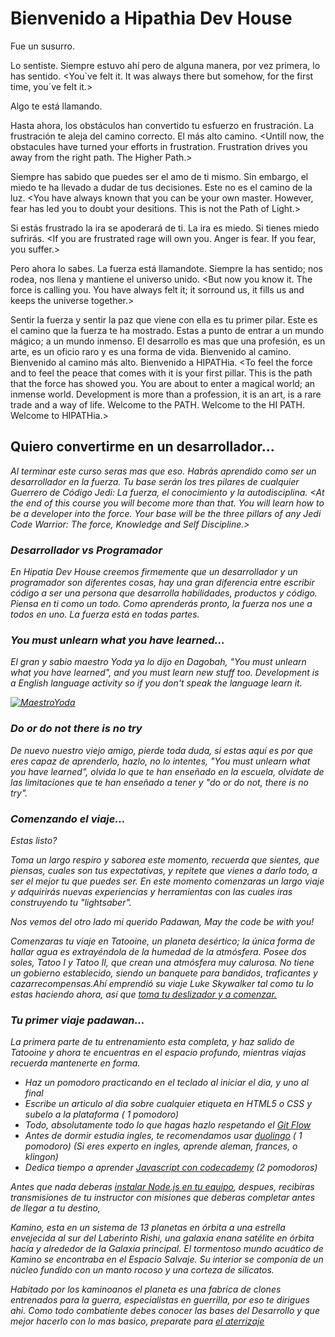 # Bienvenido a Hipathia Dev House

Fue un susurro. <It was a whisper.>

Lo sentiste. Siempre estuvo ahí pero de alguna manera, por vez primera, lo has sentido. <You`ve felt it. It was always there but somehow, for the first time, you´ve felt it.>

Algo te está llamando. 
<Something is calling you.>

Hasta ahora, los obstáculos han convertido tu esfuerzo en frustración. La frustración te aleja del camino correcto. El más alto camino. 
<Untill now, the obstacules have turned your efforts in frustration. Frustration drives you away from the right path. The Higher Path.>

Siempre has sabido que puedes ser el amo de ti mismo. Sin embargo, el miedo te ha llevado a dudar de tus decisiones. Este no es el camino de la luz. 
<You have always known that you can be your own master. However, fear has led you to doubt your desitions. This is not the Path of Light.>

Si estás frustrado la ira se apoderará de ti. La ira es miedo. Si tienes miedo sufrirás. 
<If you are frustrated rage will own you. Anger is fear. If you fear, you suffer.>

[video]: https://www.youtube.com/watch?v=91_G8iaokk8

Pero ahora lo sabes. La fuerza está llamandote. Siempre la has sentido; nos rodea, nos llena y mantiene el universo unido. 
<But now you know it. The force is calling you. You have always felt it; it sorround us, it fills us and keeps the universe together.>

Sentir la fuerza y sentir la paz que viene con ella es tu primer pilar. Este es el camino que la fuerza te ha mostrado. Estas a punto de entrar a un mundo mágico; a un mundo inmenso. El desarrollo es mas que una profesión, es un arte, es un oficio raro y es una forma de vida. Bienvenido al camino. Bienvenido al camino más alto. Bienvenido a HIPATHia.
<To feel the force and to feel the peace that comes with it is your first pillar. This is the path that the force has showed you. You are about to enter a magical world; an inmense world. Development is more than a profession, it is an art, is a rare trade and a way of life. Welcome to the PATH. Welcome to the HI PATH. Welcome to HIPATHia.>

## Quiero convertirme en un desarrollador... <I want to become a developer...>

Al terminar este curso seras mas que eso. Habrás aprendido como ser un desarrollador en la fuerza. Tu base serán los tres pilares de cualquier Guerrero de Código Jedi: La fuerza, el conocimiento y la autodisciplina. <At the end of this course you will become more than that. You will learn how to be a developer into the force. Your base will be the three pillars of any Jedi Code Warrior: The force, Knowledge and Self Discipline.>

### Desarrollador vs Programador <Developer vs Programmer>

En Hipatia Dev House creemos firmemente que un desarrollador y un programador son diferentes cosas, hay una gran diferencia entre escribir código a ser una persona que desarrolla habilidades, productos y código. Piensa en ti como un todo. Como aprenderás pronto, la fuerza nos une a todos en uno. La fuerza está en todas partes.

[video]: https://www.youtube.com/watch?v=HMUKGTkiWik

### You must unlearn what you have learned...
El gran y sabio maestro Yoda ya lo dijo en Dagobah, "You must unlearn what you have learned", and you must learn new stuff too. Development is a English language activity so if you don't speak the language learn it.

[![MaestroYoda](http://img.youtube.com/vi/z4jeREy7Pbc/0.jpg)][video]

[video]: https://www.youtube.com/watch?v=z4jeREy7Pbc

### Do or do not there is no try
De nuevo nuestro viejo amigo, pierde toda duda, si estas aquí es por que eres capaz de aprenderlo, hazlo, no lo intentes, "You must unlearn what you have learned", olvida lo que te han enseñado en la escuela, olvídate de las limitaciones que te han enseñado a tener y "do or do not, there is no try".

### Comenzando el viaje...

Estas listo?

Toma un largo respiro y saborea este momento, recuerda que sientes, que piensas, cuales son tus expectativas, y repítete que vienes a darlo todo, a ser el mejor tu que puedes ser. En este momento comenzaras un largo viaje y adquirirás nuevas experiencias y herramientas con las cuales iras construyendo tu "lightsaber".

Nos vemos del otro lado mi querido Padawan, May the code be with you!

Comenzaras tu viaje en Tatooine, un planeta desértico; la única forma de hallar agua es extrayéndola de la humedad de la atmósfera. Posee dos soles, Tatoo I y Tatoo II, que crean una atmósfera muy calurosa. No tiene un gobierno establecido, siendo un banquete para bandidos, traficantes y cazarrecompensas.Ahí emprendió su viaje Luke Skywalker tal como tu lo estas haciendo ahora, así que [toma tu deslizador y a comenzar.](tatooine.md)

### Tu primer viaje padawan...

La primera parte de tu entrenamiento esta completa, y haz salido de Tatooine y ahora te encuentras en el espacio profundo, mientras viajas recuerda mantenerte en forma.

- Haz un pomodoro practicando en el teclado al iniciar el dia, y uno al final
- Escribe un articulo al dia sobre cualquier etiqueta en HTML5 o CSS y subelo a la plataforma ( 1 pomodoro)
- Todo, absolutamente todo lo que hagas hazlo respetando el [Git Flow](gitflow)
- Antes de dormir estudia ingles, te recomendamos usar [duolingo](https://www.duolingo.com/) ( 1 pomodoro)
  (Si eres experto en ingles, aprende aleman, frances, o klingon)
- Dedica tiempo a aprender [Javascript con codecademy](https://www.codecademy.com/learn/javascript) (2 pomodoros)


Antes que nada deberas [instalar Node.js en tu equipo](instalar-node.md), despues, recibiras transmisiones de tu instructor con misiones que deberas completar antes de llegar a tu destino,

Kamino, esta en un sistema de 13 planetas en órbita a una estrella envejecida al sur del Laberinto Rishi, una galaxia enana satélite en órbita hacía y alrededor de la Galaxia principal. El tormentoso mundo acuático de Kamino se encontraba en el Espacio Salvaje. Su interior se componía de un núcleo fundido con un manto rocoso y una corteza de silicatos.

Habitado por los kaminoanos el planeta es una fabrica de clones entrenados para la guerra, especialistas en guerrilla, por eso te dirigues ahi. Como todo combatiente debes conocer las bases del Desarrollo y que mejor hacerlo con lo mas basico, preparate para [el aterrizaje](kamino.md)
